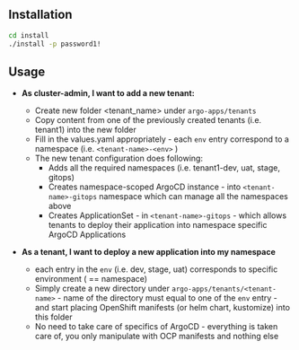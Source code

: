 ## Installation

```bash
cd install
./install -p password1!
```

## Usage

 - **As cluster-admin, I want to add a new tenant:**
   - Create new folder <tenant_name> under `argo-apps/tenants`
   - Copy content from one of the previously created tenants (i.e. tenant1) into the new folder
   - Fill in the values.yaml appropriately - each `env` entry correspond to a namespace (i.e. `<tenant-name>-<env>` )
   - The new tenant configuration does following:
     - Adds all the required namespaces (i.e. tenant1-dev, uat, stage, gitops)
     - Creates namespace-scoped ArgoCD instance - into `<tenant-name>-gitops` namespace which can manage  all the namespaces above
     - Creates ApplicationSet - in `<tenant-name>-gitops` -  which allows tenants to deploy their application into namespace specific ArgoCD Applications

 - **As a tenant, I want to deploy a new application into my namespace**
    -  each entry in the `env` (i.e. dev, stage, uat) corresponds to specific environment ( == namespace)
    -  Simply create a new directory under `argo-apps/tenants/<tenant-name>` - name of the directory must equal to one of the `env` entry - and start placing OpenShift manifests (or helm chart, kustomize) into this folder
    -  No need to take care of specifics of ArgoCD - everything is taken care of, you only manipulate with OCP manifests and nothing else
  
  
